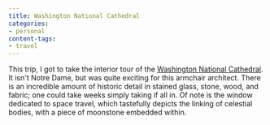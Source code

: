 ```yaml
---
title: Washington National Cathedral
categories:
- personal
content-tags:
- travel
---
```


This trip, I got to take the interior tour of the [Washington National Cathedral][1].  It isn't Notre Dame, but was quite exciting for this armchair architect.  There is an incredible amount of historic detail in stained glass, stone, wood, and fabric; one could take weeks simply taking if all in.  Of note is the window dedicated to space travel, which tastefully depicts the linking of celestial bodies, with a piece of moonstone embedded within.

   [1]: http://www.cathedral.org/cathedral/
